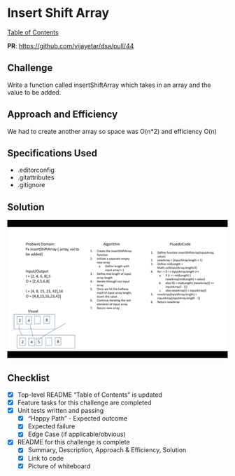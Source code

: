 # Insert Shift Array

[Table of Contents](../../../README.md)

__PR__: https://github.com/vijayetar/dsa/pull/44

## Challenge
Write a function called insertShiftArray which takes in an array and the value to be added.

## Approach and Efficiency
We had to create another array so space was O(n*2) and efficiency O(n)

## Specifications Used
* .editorconfig
* .gitattributes
* .gitignore


## Solution
![WhiteBoard](InsertShiftArray.png)

## Checklist
 - [x] Top-level README “Table of Contents” is updated
 - [x] Feature tasks for this challenge are completed
 - [x] Unit tests written and passing
     - [x] “Happy Path” - Expected outcome
     - [x] Expected failure
     - [x] Edge Case (if applicable/obvious)
 - [x] README for this challenge is complete
     - [x] Summary, Description, Approach & Efficiency, Solution
     - [x] Link to code
     - [x] Picture of whiteboard
